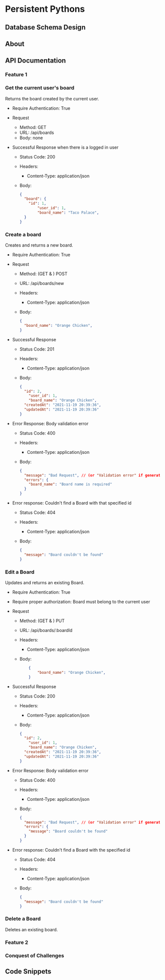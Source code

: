 # Persistent Pythons

## Database Schema Design
<!-- insert database schema design under an images folder that is located directly under the parent route -->

## About
<!-- Insert live link -->
<!-- Insert summary of what the app does -->
<!-- discussion of technologies used -->

## API Documentation

### Feature 1
<!-- Insert discussion of two features to show off teams technical abilities -->
### Get the current user's board

Returns the board created by the current user.

* Require Authentication: True
* Request

  * Method: GET
  * URL: /api/boards
  * Body: none

* Successful Response when there is a logged in user
  * Status Code: 200
  * Headers:
    * Content-Type: application/json
  * Body:

    ```json
    {
      "board": {
      	"id": 1,
			"user_id": 1,
			"board_name": "Taco Palace",
      }
    }
    ```
### Create a board

Creates and returns a new board.

* Require Authentication: True
* Request
  * Method: (GET & ) POST
  * URL: /api/boards/new
  * Headers:
    * Content-Type: application/json
  * Body:

    ```json
    {
      "board_name": "Orange Chicken",
    }
    ```

* Successful Response
  * Status Code: 201
  * Headers:
    * Content-Type: application/json
  * Body:

    ```json
    {
      "id": 2,
		"user_id": 1,
		"board_name": "Orange Chicken",
      "createdAt": "2021-11-19 20:39:36",
      "updatedAt": "2021-11-19 20:39:36"
    }
    ```

* Error Response: Body validation error
  * Status Code: 400
  * Headers:
    * Content-Type: application/json
  * Body:

    ```json
    {
      "message": "Bad Request", // (or "Validation error" if generated by Sequelize),
      "errors": {
        "board_name": "Board name is required"
      }
    }
    ```

* Error response: Couldn't find a Board with that specified id
  * Status Code: 404
  * Headers:
    * Content-Type: application/json
  * Body:

    ```json
    {
      "message": "Board couldn't be found"
    }
    ```


### Edit a Board

Updates and returns an existing Board.

* Require Authentication: True
* Require proper authorization: Board must belong to the current user
* Request

  * Method: (GET & ) PUT
  * URL: /api/boards/:boardId
  * Headers:
    * Content-Type: application/json
  * Body:

    ```json
		{
			"board_name": "Orange Chicken",
		}
    ```

* Successful Response
  * Status Code: 200
  * Headers:
    * Content-Type: application/json
  * Body:

    ```json
    {
      "id": 2,
		"user_id": 1,
		"board_name": "Orange Chicken",
      "createdAt": "2021-11-19 20:39:36",
      "updatedAt": "2021-11-19 20:39:36"
    }
    ```

* Error Response: Body validation error
  * Status Code: 400
  * Headers:
    * Content-Type: application/json
  * Body:

    ```json
    {
      "message": "Bad Request", // (or "Validation error" if generated by Sequelize),
      "errors": {
   		"message": "Board couldn't be found"
      }
    }
    ```

* Error response: Couldn't find a Board with the specified id
  * Status Code: 404
  * Headers:
    * Content-Type: application/json
  * Body:

    ```json
    {
      "message": "Board couldn't be found"
    }
    ```

### Delete a Board
Deletes an existing board.





### Feature 2
<!-- Insert discussion of two features to show off teams technical abilities -->

### Conquest of Challenges
<!-- Discussion of challenges faced and the way the team solved them -->

## Code Snippets
<!-- insert a few code snippets highlighting best code -->
